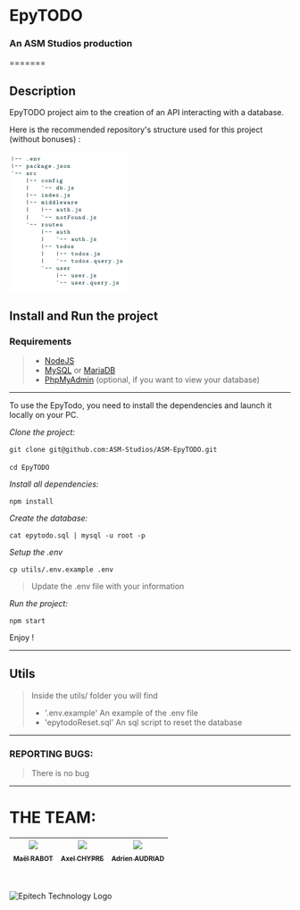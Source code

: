 # EpyTODO
### An ASM Studios production

=======

## Description
EpyTODO project aim to the creation of an API interacting with a database.

Here is the recommended repository's structure used for this project (without bonuses) :

![Repository's Structure](./assets/structure.png)

## Install and Run the project
### Requirements
> - [NodeJS](https://nodejs.org/en/download/package-manager/)
> - [MySQL](https://dev.mysql.com/doc/mysql-installation-excerpt/5.7/en/) or [MariaDB](https://www.mariadbtutorial.com/getting-started/install-mariadb/)
> - [PhpMyAdmin](https://docs.phpmyadmin.net/en/latest/setup.html) (optional, if you want to view your database)

---

To use the EpyTodo, you need to install the dependencies and launch it locally on your PC.

*Clone the project:*
```
git clone git@github.com:ASM-Studios/ASM-EpyTODO.git

cd EpyTODO
```

*Install all dependencies:*
```
npm install
```

*Create the database:*
```
cat epytodo.sql | mysql -u root -p
```

*Setup the .env*<br/>
```
cp utils/.env.example .env
```
> Update the .env file with your information

*Run the project:*
```
npm start
```

Enjoy !

---

## Utils
> Inside the utils/ folder you will find
> - '.env.example' An example of the .env file
> - 'epytodoReset.sql' An sql script to reset the database

---
### REPORTING BUGS:
> There is no bug

---
# THE TEAM:

| [<img src="https://github.com/Mael-RABOT.png?size=85" width=85><br><sub>Maël RABOT</sub>](https://github.com/Mael-RABOT) | [<img src="https://github.com/Cadavre-chan.png?size=85" width=85><br><sub>Axel CHYPRE</sub>](https://github.com/Cadavre-chan) | [<img src="https://github.com/Popochounet.png?size=85" width=85><br><sub>Adrien AUDRIAD</sub>](https://github.com/Popochounet) |
|:---:|:---:|:--------------------------------------------------------------------------------------------------------------------------:|

<br/><br/>
<img src="https://newsroom.ionis-group.com/wp-content/uploads/2021/10/EPITECH-TECHNOLOGY-QUADRI-2021.png" alt="Epitech Technology Logo" title="Epitech Technology Logo" width=300 height=100>

